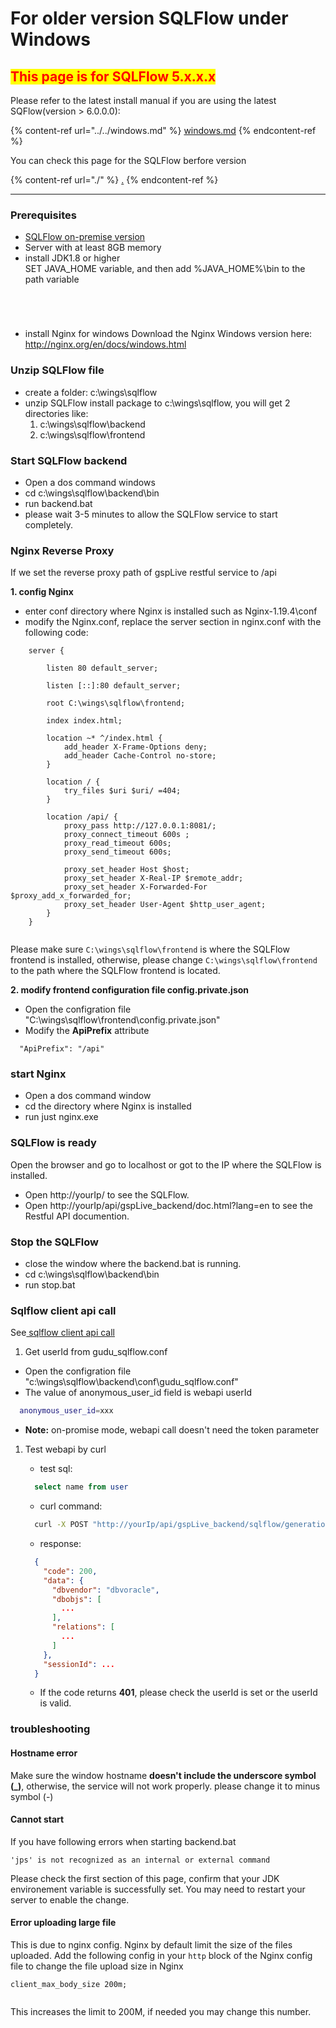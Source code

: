 # For older version SQLFlow under Windows

## <mark style="color:red;">**This page is for SQLFlow 5.x.x.x**</mark>

Please refer to the latest install manual if you are using the latest SQFlow(version > 6.0.0.0):

{% content-ref url="../../windows.md" %}
[windows.md](../../windows.md)
{% endcontent-ref %}

You can check this page for the SQLFlow berfore version&#x20;

{% content-ref url="./" %}
[.](./)
{% endcontent-ref %}

***

### Prerequisites

* [SQLFlow on-premise version](https://www.gudusoft.com/sqlflow-on-premise-version/)
* Server with at least 8GB memory
* install JDK1.8 or higher\
  SET JAVA\_HOME variable, and then add %JAVA\_HOME%\bin to the path variable

<figure><img src="../../../../.gitbook/assets/system-properties-advance-setting.png" alt=""><figcaption></figcaption></figure>

<figure><img src="../../../../.gitbook/assets/set-java-home-in-system-variables.png" alt=""><figcaption></figcaption></figure>

<figure><img src="../../../../.gitbook/assets/set-java-in-path-variable.png" alt=""><figcaption></figcaption></figure>

<figure><img src="../../../../.gitbook/assets/02.png" alt=""><figcaption></figcaption></figure>

* install Nginx for windows Download the Nginx Windows version here: http://nginx.org/en/docs/windows.html

### Unzip SQLFlow file

* create a folder: c:\wings\sqlflow
* unzip SQLFlow install package to c:\wings\sqlflow, you will get 2 directories like:
  1. c:\wings\sqlflow\backend
  2. c:\wings\sqlflow\frontend

### Start SQLFlow backend

* Open a dos command windows
* cd c:\wings\sqlflow\backend\bin
* run backend.bat
* please wait 3-5 minutes to allow the SQLFlow service to start completely.

### Nginx Reverse Proxy

If we set the reverse proxy path of gspLive restful service to /api

**1. config Nginx**

* enter conf directory where Nginx is installed such as Nginx-1.19.4\conf
* modify the Nginx.conf, replace the server section in nginx.conf with the following code:

```
	server {

		listen 80 default_server;

		listen [::]:80 default_server;

		root C:\wings\sqlflow\frontend;

		index index.html;
		
		location ~* ^/index.html {
			add_header X-Frame-Options deny;
			add_header Cache-Control no-store;
		}

		location / {
			try_files $uri $uri/ =404;
		}
	
		location /api/ {
			proxy_pass http://127.0.0.1:8081/;
			proxy_connect_timeout 600s ;
			proxy_read_timeout 600s;
			proxy_send_timeout 600s;
		
			proxy_set_header Host $host;
			proxy_set_header X-Real-IP $remote_addr;
			proxy_set_header X-Forwarded-For $proxy_add_x_forwarded_for;
			proxy_set_header User-Agent $http_user_agent;  
		}
	}
	
```

Please make sure `C:\wings\sqlflow\frontend` is where the SQLFlow frontend is installed, otherwise, please change `C:\wings\sqlflow\frontend` to the path where the SQLFlow frontend is located.

**2. modify frontend configuration file config.private.json**

* Open the configration file "C:\wings\sqlflow\frontend\config.private.json"
* Modify the **ApiPrefix** attribute

```
  "ApiPrefix": "/api"
```

### start Nginx

* Open a dos command window
* cd the directory where Nginx is installed
* run just nginx.exe

### SQLFlow is ready

Open the browser and go to localhost or got to the IP where the SQLFlow is installed.

* Open http://yourIp/ to see the SQLFlow.
* Open http://yourIp/api/gspLive\_backend/doc.html?lang=en to see the Restful API documention.

### Stop the SQLFlow

* close the window where the backend.bat is running.
* cd c:\wings\sqlflow\backend\bin
* run stop.bat

### Sqlflow client api call

See[ sqlflow client api call](../../../../3.-api-docs/using-the-rest-api.md)

1. Get userId from gudu\_sqlflow.conf

* Open the configration file "c:\wings\sqlflow\backend\conf\gudu\_sqlflow.conf"
* The value of anonymous\_user\_id field is webapi userId

```bash
  anonymous_user_id=xxx
```

* **Note:** on-promise mode, webapi call doesn't need the token parameter

1.  Test webapi by curl

    * test sql:

    ```sql
      select name from user
    ```

    * curl command:

    ```bash
      curl -X POST "http://yourIp/api/gspLive_backend/sqlflow/generation/sqlflow" -H "accept:application/json;charset=utf-8" -F "userId=YOUR USER ID HERE" -F  "dbvendor=dbvoracle" -F "sqltext=select name from user"
    ```

    * response:

    ```json
      {
        "code": 200,
        "data": {
          "dbvendor": "dbvoracle",
          "dbobjs": [
            ...
          ],
          "relations": [
            ...
          ]
        },
        "sessionId": ...
      }
    ```

    * If the code returns **401**, please check the userId is set or the userId is valid.

### troubleshooting

#### Hostname error

Make sure the window hostname **doesn't include the underscore symbol (\_)**, otherwise, the service will not work properly. please change it to minus symbol (-)

#### Cannot start&#x20;

If you have following errors when starting backend.bat

```
'jps' is not recognized as an internal or external command
```

Please check the first section of this page, confirm that your JDK environement variable is successfully set.  You may need to restart your server to enable the change.

#### Error uploading large file

This is due to nginx config. Nginx by default limit the size of the files uploaded. Add the following config in your `http` block of the Nginx config file to change the file upload size in Nginx

```
client_max_body_size 200m;
```

<figure><img src="../../../../.gitbook/assets/nginx-max-upload-file-size.png" alt=""><figcaption></figcaption></figure>

This increases the limit to 200M, if needed you may change this number.

